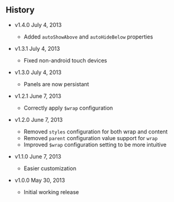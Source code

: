 ## History

- v1.4.0 July 4, 2013
	- Added `autoShowAbove` and `autoHideBelow` properties

- v1.3.1 July 4, 2013
	- Fixed non-android touch devices

- v1.3.0 July 4, 2013
	- Panels are now persistant

- v1.2.1 June 7, 2013
	- Correctly apply `$wrap` configuration

- v1.2.0 June 7, 2013
	- Removed `styles` configuration for both wrap and content
	- Removed `parent` configuration value support for `wrap`
	- Improved `$wrap` configuration setting to be more intuitive

- v1.1.0 June 7, 2013
	- Easier customization

- v1.0.0 May 30, 2013
	- Initial working release
